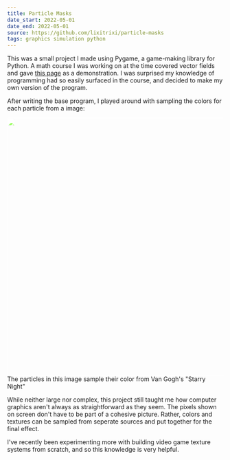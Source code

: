 ```yaml
---
title: Particle Masks
date_start: 2022-05-01
date_end: 2022-05-01
source: https://github.com/lixitrixi/particle-masks
tags: graphics simulation python
---
```

This was a small project I made using Pygame, a game-making library for Python. A math course I was working on at the time covered vector fields and gave [this page](https://anvaka.github.io/fieldplay/) as a demonstration. I was surprised my knowledge of programming had so easily surfaced in the course, and decided to make my own version of the program.

After writing the base program, I played around with sampling the colors for each particle from a image:

<img src="/assets/img/starry-mask.png" width="600px" style="filter: brightness(1.8);">

<figcaption>The particles in this image sample their color from Van Gogh's "Starry Night"</figcaption>

While neither large nor complex, this project still taught me how computer graphics aren't always as straightforward as they seem. The pixels shown on screen don't have to be part of a cohesive picture. Rather, colors and textures can be sampled from seperate sources and put together for the final effect.

I've recently been experimenting more with building video game texture systems from scratch, and so this knowledge is very helpful.
